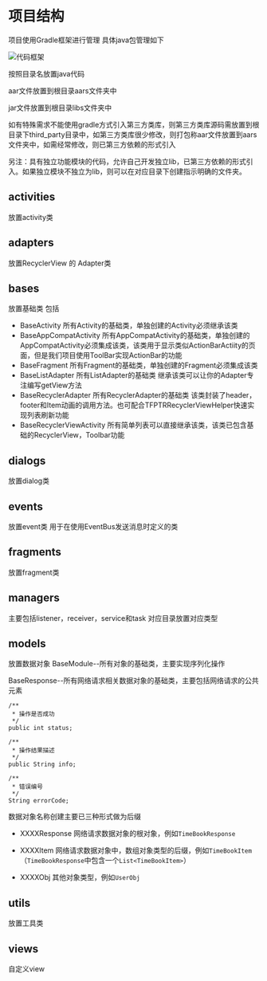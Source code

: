 # 项目结构


项目使用Gradle框架进行管理
具体java包管理如下

![代码框架](https://git.gitbook.com/raw/timeface/android-guideline/master/图片%201.png?token=dGltZWZhY2UtYXBwOjBmOWQ4NDBiLTJhOGQtNDJhZC1hMzJmLWQxNjEzODc2NzQ2Zg%3D%3D)

按照目录名放置java代码

aar文件放置到根目录aars文件夹中

jar文件放置到根目录libs文件夹中

如有特殊需求不能使用gradle方式引入第三方类库，则第三方类库源码需放置到根目录下third_party目录中，如第三方类库很少修改，则打包称aar文件放置到aars文件夹中，如需经常修改，则已第三方依赖的形式引入

另注：具有独立功能模块的代码，允许自己开发独立lib，已第三方依赖的形式引入。如果独立模块不独立为lib，则可以在对应目录下创建指示明确的文件夹。



activities
-------
放置activity类

adapters
-------
放置RecyclerView 的 Adapter类


bases
-------
放置基础类
包括

 - BaseActivity
	 所有Activity的基础类，单独创建的Activity必须继承该类
 - BaseAppCompatActivity
	 所有AppCompatActivity的基础类，单独创建的AppCompatActivity必须集成该类，该类用于显示类似ActionBarActiity的页面，但是我们项目使用ToolBar实现ActionBar的功能
 - BaseFragment
	 所有Fragment的基础类，单独创建的Fragment必须集成该类
 - BaseListAdapter
	 所有ListAdapter的基础类
	 继承该类可以让你的Adapter专注编写getView方法
 - BaseRecyclerAdapter
	 所有RecyclerAdapter的基础类
	 该类封装了header，footer和Item动画的调用方法。也可配合TFPTRRecyclerViewHelper快速实现列表刷新功能
 - BaseRecyclerViewActivity
	 所有简单列表可以直接继承该类，该类已包含基础的RecyclerView，Toolbar功能

dialogs
-------
放置dialog类


events
-------
放置event类
用于在使用EventBus发送消息时定义的类


fragments
-------
放置fragment类

managers
-------
主要包括listener，receiver，service和task
对应目录放置对应类型

models
-------
放置数据对象
BaseModule--所有对象的基础类，主要实现序列化操作

BaseResponse--所有网络请求相关数据对象的基础类，主要包括网络请求的公共元素

    /**
     * 操作是否成功
     */
    public int status;
    
    /**
     * 操作结果描述
     */
    public String info;
    
    /**
     * 错误编号
     */
    String errorCode;


数据对象名称创建主要已三种形式做为后缀

 - XXXXResponse
		网络请求数据对象的根对象，例如`TimeBookResponse`
		
 - XXXXItem
		网络请求数据对象中，数组对象类型的后缀，例如`TimeBookItem`（`TimeBookResponse`中包含一个`List<TimeBookItem>`）

 - XXXXObj
		其他对象类型，例如`UserObj`


utils
-------
放置工具类

views
-------
自定义view